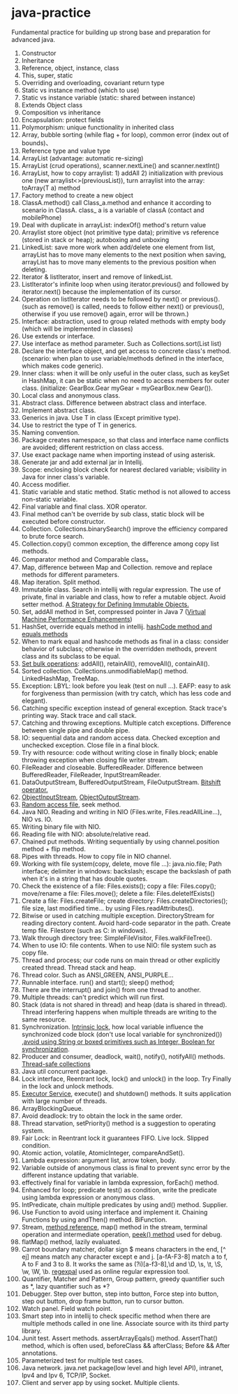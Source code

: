 # java-practice
Fundamental practice for building up strong base and preparation for advanced java.
1. Constructor
2. Inheritance
3. Reference, object, instance, class
4. This, super, static
5. Overriding and overloading, covariant return type
6. Static vs instance method (which to use)
7. Static vs instance variable (static: shared between instance)
8. Extends Object class
9. Composition vs inheritance
10. Encapsulation: protect fields
11. Polymorphism: unique functionality in inherited class
12. Array, bubble sorting (while flag + for loop), common error (index out of bounds)、
13. Reference type and value type
14. ArrayList (advantage: automatic re-sizing)
15. ArrayList (crud operations), scanner.nextLine() and scanner.nextInt()
16. ArrayList, how to copy arraylist: 1) addAll 2) initialization with previous one (new arraylist<>(previousList)), 
    turn arraylist into the array: toArray(T a) method
17. Factory method to create a new object
18. ClassA.method() call Class_a.method and enhance it according to scenario in ClassA. 
    class_ a is a variable of classA (contact and mobilePhone)
19. Deal with duplicate in arrayList: indexOf() method's return value
20. Arraylist store object (not primitive type data); primitive vs reference (stored in stack or heap); 
    autoboxing and unboxing
21. LinkedList: save more work when add/delete one element from list, arrayList has to move many elements to the next position when saving,
    arrayList has to move many elements to the previous position when deleting.
22. Iterator & listIterator, insert and remove of linkedList.
23. ListIterator's infinite loop when using iterator.previous() and followed by iterator.next() because the implementation of its cursor.
24. Operation on listIterator needs to be followed by next() or previous(). (such as remove() is called, needs to follow either
    next() or previous(), otherwise if you use remove() again, error will be thrown.)
25. Interface: abstraction, used to group related methods with empty body (which will be implemented in classes)
26. Use extends or interface.
27. Use interface as method parameter. Such as Collections.sort(List<T> list)
28. Declare the interface object, and get access to concrete class's method. (scenario: when plan to use variable/methods defined in
    the interface, which makes code generic).
29. Inner class: when it will be only useful in the outer class, such as keySet in HashMap, it can be static when no 
    need to access members for outer class. (initialize: GearBox.Gear myGear = myGearBox.new Gear()).
30. Local class and anonymous class.
31. Abstract class. Difference between abstract class and interface.
32. Implement abstract class.
33. Generics in java. Use T in class (Except primitive type).
34. Use <T extends someClass> to restrict the type of T in generics.
35. Naming convention.
36. Package creates namespace, so that class and interface name conflicts are avoided; different restriction on class access.
37. Use exact package name when importing instead of using asterisk.
38. Generate jar and add external jar in Intellij.
39. Scope: enclosing block check for nearest declared variable; visibility in Java for inner class's variable.
40. Access modifier.
41. Static variable and static method. Static method is not allowed to access non-static variable.
42. Final variable and final class. XOR operator.
43. Final method can't be override by sub class, static block will be executed before constructor.
44. Collection. Collections.binarySearch() improve the efficiency compared to brute force search.
45. Collection.copy() common exception, the difference among copy list methods.
46. Comparator method and Comparable class。
47. Map, difference between Map and Collection. remove and replace methods for different parameters.
48. Map iteration. Split method.
49. Immutable class. Search in intellij with regular expression. The use of private, final in variable and class, how to 
    refer a mutable object. Avoid setter method. [A Strategy for Defining Immutable Objects.](https://docs.oracle.com/javase/tutorial/essential/concurrency/imstrat.html)
50. Set, addAll method in Set, compressed pointer in Java 7 ([Virtual Machine Performance Enhancements](https://docs.oracle.com/javase/8/docs/technotes/guides/vm/performance-enhancements-7.html))
51. HashSet, override equals method in intellij. [hashCode method and equals methods](https://docs.oracle.com/javase/8/docs/api/java/lang/Object.html#equals-java.lang.Object-)
52. When to mark equal and hashcode methods as final in a class: consider behavior of subclass; otherwise
    in the overridden methods, prevent class and its subclass to be equal.
53. [Set bulk operations](https://docs.oracle.com/javase/tutorial/collections/interfaces/set.html): addAll(), retainAll(), removeAll(), containAll().
54. Sorted collection. Collections.unmodifiableMap() method. LinkedHashMap, TreeMap.
55. Exception: LBYL: look before you leak (test on null ...). EAFP: easy to ask for forgiveness than permission 
    (with try catch, which has less code and elegant).
56. Catching specific exception instead of general exception. Stack trace's printing way. Stack trace and call stack.
57. Catching and throwing exceptions. Multiple catch exceptions. Difference between single pipe and double pipe.
58. IO: sequential data and random access data. Checked exception and unchecked exception. Close file in a final block.
59. Try with resource: code without writing close in finally block; enable throwing exception when closing file writer stream.
60. FileReader and closeable. BufferedReader. Difference between BufferedReader, FileReader, InputStreamReader.
61. DataOutputStream, BufferedOutputStream, FileOutputStream. [Bitshift operator.](http://docs.oracle.com/javase/tutorial/java/nutsandbolts/op3.html)
62. [ObjectInputStream](https://docs.oracle.com/javase/7/docs/api/java/io/ObjectInputStream.html), [ObjectOutputStream](https://docs.oracle.com/javase/7/docs/api/java/io/ObjectOutputStream.html).
63. [Random access file](https://docs.oracle.com/javase/7/docs/api/java/io/RandomAccessFile.html#:~:text=A%20random%20access%20file%20behaves,pointer%20past%20the%20bytes%20read.), seek method.
64. Java NIO. Reading and writing in NIO (Files.write, Files.readAllLine...), NIO vs. IO.
65. Writing binary file with NIO.
66. Reading file with NIO: absolute/relative read.
67. Chained put methods. Writing sequentially by using channel.position method + flip method.
68. Pipes with threads. How to copy file in NIO channel.
69. Working with file system(copy, delete, move file ...): java.nio.file; Path interface; delimiter in windows: backslash;
    escape the backslash of path when it's in a string that has double quotes.
70. Check the existence of a file: Files.exists(); copy a file: Files.copy(); move/rename a file: Files.move();
    delete a file: Files.deleteIfExists()
71. Create a file: Files.createFile; create directory: Files.createDirectories(); file size, last modified time... by using
    Files.readAttributes().
72. Bitwise or used in catching multiple exception. DirectoryStream for reading directory content. Avoid hard-code separator
    in the path. Create temp file. Filestore (such as C: in windows).
73. Walk through directory tree: SimpleFileVisitor, Files.walkFileTree().
74. When to use IO: file contents. When to use NIO: file system such as copy file.
75. Thread and process; our code runs on main thread or other explicitly created thread. Thread stack and heap.
76. Thread color. Such as ANSI_GREEN, ANSI_PURPLE...
80. Runnable interface. run() and start(); sleep() method; 
81. There are the interrupt() and join() from one thread to another.
82. Multiple threads: can't predict which will run first. 
83. Stack (data is not shared in thread) and heap (data is shared in thread). Thread interfering happens when multiple
    threads are writing to the same resource. 
84. Synchronization. [Intrinsic lock](https://docs.oracle.com/javase/tutorial/essential/concurrency/locksync.html#:~:text=Every%20object%20has%20an%20intrinsic,when%20it's%20done%20with%20them.),
    how local variable influence the synchronized code block (don't use local variable for synchronized())
    ,[avoid using String or boxed primitives such as Integer, Boolean for synchronization](https://rules.sonarsource.com/java/RSPEC-1860).
85. Producer and consumer, deadlock, wait(), notify(), notifyAll() methods. [Thread-safe collections](https://docs.oracle.com/javase/8/docs/api/java/util/Collections.html#synchronizedList(java.util.List))
86. Java util concurrent package. 
87. Lock interface, Reentrant lock, lock() and unlock() in the loop. Try Finally in the lock and unlock methods. 
88. [Executor Service](https://docs.oracle.com/javase/8/docs/api/java/util/concurrent/ExecutorService.html), execute() and shutdown() methods. It suits application with large number of threads.
89. ArrayBlockingQueue.
90. Avoid deadlock: try to obtain the lock in the same order.
91. Thread starvation, setPriority() method is a suggestion to operating system.
92. Fair Lock: in Reentrant lock it guarantees FIFO. Live lock. Slipped condition. 
93. Atomic action, volatile, AtomicInteger, compareAndSet().
94. Lambda expression: argument list, arrow token, body.
95. Variable outside of anonymous class is final to prevent sync error by the different instance updating that variable.
96. effectively final for variable in lambda expression, forEach() method.
97. Enhanced for loop; predicate test() as condition, write the predicate using lambda expression or anonymous class.
98. IntPredicate, chain multiple predicates by using and() method. Supplier.
99. Use Function to avoid using interface and implement it. Chaining Functions by using andThen() method. BiFunction.
100. Stream, [method reference](https://docs.oracle.com/javase/tutorial/java/javaOO/methodreferences.html), map() method
    in the stream, terminal operation and intermediate operation, [peek() method](https://docs.oracle.com/javase/8/docs/api/java/util/stream/Stream.html#peek-java.util.function.Consumer-) used for debug.
101. flatMap() method, lazily evaluated.
102. Carrot boundary matcher, dollar sign $ means characters in the end, [^ ej] means match any character except e and j.
     [a-fA-F3-8] match a to f, A to F and 3 to 8. It works the same as (?i)[a-f3-8],\\d and \\D, \\s, \t, \\S, \\w, \\W, \\b.
     [regexpal](https://www.regexpal.com/) used as online regular expression tool.
103. Quantifier, Matcher and Pattern, Group pattern, greedy quantifier such as *, lazy quantifier such as *?
104. Debugger. Step over button, step into button, Force step into button, step out button, drop frame button, run to cursor button.
105. Watch panel. Field watch point.
106. Smart step into in intellij to check specific method when there are multiple methods called in one line. Associate source with its third party library.
107. Junit test. Assert methods. assertArrayEqals() method. AssertThat() method, which is often used, beforeClass && afterClass; Before && After annotations.
108. Parameterized test for multiple test cases.
109. Java network. java.net package(low level and high level API), intranet, Ipv4 and Ipv 6, TCP/IP, Socket.
110. Client and server app by using socket. Multiple clients.



